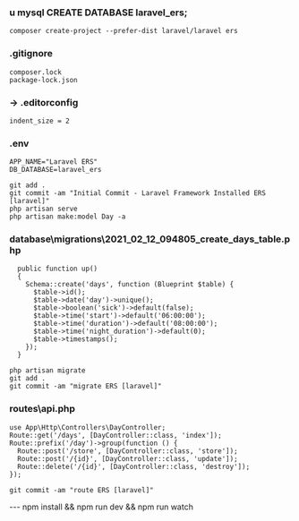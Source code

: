 ### u mysql CREATE DATABASE laravel_ers;
```
composer create-project --prefer-dist laravel/laravel ers
```
### .gitignore
```
composer.lock
package-lock.json
```
### -> .editorconfig
```
indent_size = 2
```
### .env
```
APP_NAME="Laravel ERS"
DB_DATABASE=laravel_ers
```

```
git add .
git commit -am "Initial Commit - Laravel Framework Installed ERS [laravel]"
php artisan serve
php artisan make:model Day -a
```
### database\migrations\2021_02_12_094805_create_days_table.php
```
  public function up()
  {
    Schema::create('days', function (Blueprint $table) {
      $table->id();
      $table->date('day')->unique();
      $table->boolean('sick')->default(false);
      $table->time('start')->default('06:00:00');
      $table->time('duration')->default('08:00:00');
      $table->time('night_duration')->default(0);
      $table->timestamps();
    });
  }
```

```
php artisan migrate
git add .
git commit -am "migrate ERS [laravel]"
```

### routes\api.php
```
use App\Http\Controllers\DayController;
Route::get('/days', [DayController::class, 'index']);
Route::prefix('/day')->group(function () {
  Route::post('/store', [DayController::class, 'store']);
  Route::post('/{id}', [DayController::class, 'update']);
  Route::delete('/{id}', [DayController::class, 'destroy']);
});
```

```
git commit -am "route ERS [laravel]"
```


--- npm install && npm run dev && npm run watch
